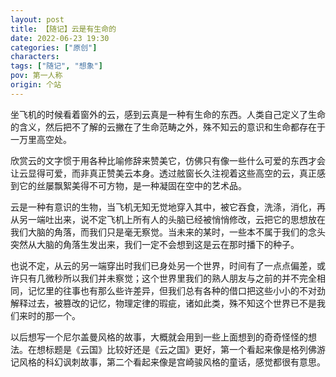 ```yaml
---
layout: post
title: 【随记】云是有生命的
date: 2022-06-23 19:30
categories: ["原创"]
characters: 
tags: ["随记", "想象"]
pov: 第一人称
origin: 个站
---
```


坐飞机的时候看着窗外的云，感到云真是一种有生命的东西。人类自己定义了生命的含义，然后把不了解的云撇在了生命范畴之外，殊不知云的意识和生命都存在于一万里高空处。

欣赏云的文字惯于用各种比喻修辞来赞美它，仿佛只有像一些什么可爱的东西才会让云显得可爱，而非真正赞美云本身。透过舷窗长久注视着这些高空的云，真正感到它的丝屡飘絮美得不可方物，是一种凝固在空中的艺术品。

云是一种有意识的生物，当飞机无知无觉地穿入其中，被它吞食，洗涤，消化，再从另一端吐出来，说不定飞机上所有人的头脑已经被悄悄修改，云把它的思想放在我们大脑的角落，而我们只是毫无察觉。当未来的某时，一些本不属于我们的念头突然从大脑的角落生发出来，我们一定不会想到这是云在那时播下的种子。

也说不定，从云的另一端穿出时我们已身处另一个世界，时间有了一点点偏差，或许只有几微秒所以我们并未察觉；这个世界里我们的熟人朋友与之前的并不完全相同，记忆里的往事也有那么些许差异，但我们总有各种的借口把这些小小的不对劲解释过去，被篡改的记忆，物理定律的瑕疵，诸如此类，殊不知这个世界已不是我们来时的那一个。

以后想写一个尼尔盖曼风格的故事，大概就会用到一些上面想到的奇奇怪怪的想法。在想标题是《云国》比较好还是《云之国》更好，第一个看起来像是格列佛游记风格的科幻讽刺故事，第二个看起来像是宫崎骏风格的童话，感觉都很有意思。
